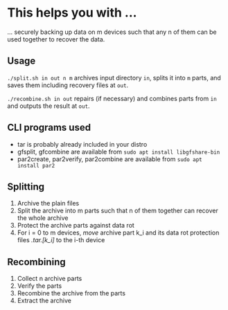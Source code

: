 # This helps you with ...

... securely backing up data on m devices such that any n of them can be used together to recover the data.

## Usage

`./split.sh in out n m` archives input directory `in`, splits it into `m` parts, and saves them including recovery files at `out`.

`./recombine.sh in out` repairs (if necessary) and combines parts from `in` and outputs the result at `out`.

## CLI programs used

- tar is probably already included in your distro
- gfsplit, gfcombine are available from `sudo apt install libgfshare-bin`
- par2create, par2verify, par2combine are available from `sudo apt install par2`

## Splitting

1. Archive the plain files
2. Split the archive into m parts such that n of them together can recover the whole archive
3. Protect the archive parts against data rot
4. For i = 0 to m devices, _move_ archive part k_i and its data rot protection files *.tar.[k_i]* to the i-th device

## Recombining

1. Collect n archive parts
2. Verify the parts
3. Recombine the archive from the parts
4. Extract the archive
